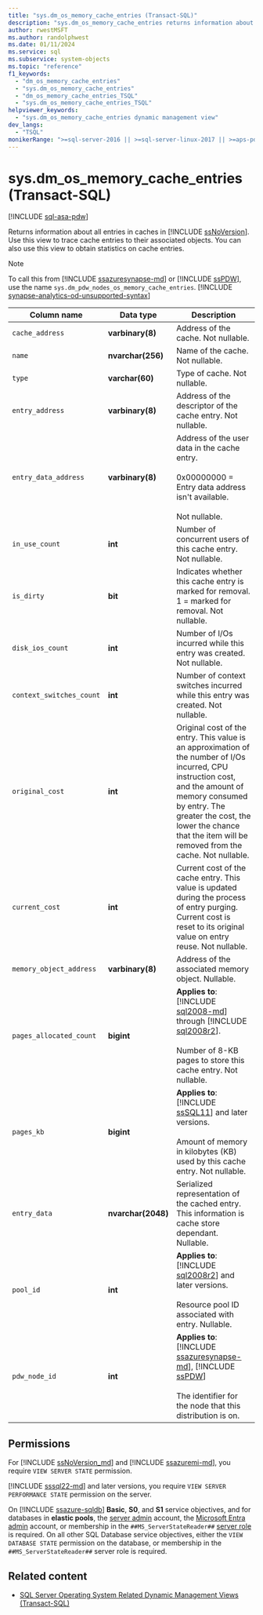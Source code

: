 ```yaml
---
title: "sys.dm_os_memory_cache_entries (Transact-SQL)"
description: "sys.dm_os_memory_cache_entries returns information about all entries in caches in SQL Server."
author: rwestMSFT
ms.author: randolphwest
ms.date: 01/11/2024
ms.service: sql
ms.subservice: system-objects
ms.topic: "reference"
f1_keywords:
  - "dm_os_memory_cache_entries"
  - "sys.dm_os_memory_cache_entries"
  - "dm_os_memory_cache_entries_TSQL"
  - "sys.dm_os_memory_cache_entries_TSQL"
helpviewer_keywords:
  - "sys.dm_os_memory_cache_entries dynamic management view"
dev_langs:
  - "TSQL"
monikerRange: ">=sql-server-2016 || >=sql-server-linux-2017 || >=aps-pdw-2016 || =azure-sqldw-latest"
---
```

# sys.dm_os_memory_cache_entries (Transact-SQL)

[!INCLUDE [sql-asa-pdw](../../includes/applies-to-version/sql-asa-pdw.md)]

Returns information about all entries in caches in [!INCLUDE [ssNoVersion](../../includes/ssnoversion-md.md)]. Use this view to trace cache entries to their associated objects. You can also use this view to obtain statistics on cache entries.

> [!NOTE]  
> To call this from [!INCLUDE [ssazuresynapse-md](../../includes/ssazuresynapse-md.md)] or [!INCLUDE [ssPDW](../../includes/sspdw-md.md)], use the name `sys.dm_pdw_nodes_os_memory_cache_entries`. [!INCLUDE [synapse-analytics-od-unsupported-syntax](../../includes/synapse-analytics-od-unsupported-syntax.md)]

| Column name | Data type | Description |
| --- | --- | --- |
| `cache_address` | **varbinary(8)** | Address of the cache. Not nullable. |
| `name` | **nvarchar(256)** | Name of the cache. Not nullable. |
| `type` | **varchar(60)** | Type of cache. Not nullable. |
| `entry_address` | **varbinary(8)** | Address of the descriptor of the cache entry. Not nullable. |
| `entry_data_address` | **varbinary(8)** | Address of the user data in the cache entry.<br /><br />0x00000000 = Entry data address isn't available.<br /><br />Not nullable. |
| `in_use_count` | **int** | Number of concurrent users of this cache entry. Not nullable. |
| `is_dirty` | **bit** | Indicates whether this cache entry is marked for removal. 1 = marked for removal. Not nullable. |
| `disk_ios_count` | **int** | Number of I/Os incurred while this entry was created. Not nullable. |
| `context_switches_count` | **int** | Number of context switches incurred while this entry was created. Not nullable. |
| `original_cost` | **int** | Original cost of the entry. This value is an approximation of the number of I/Os incurred, CPU instruction cost, and the amount of memory consumed by entry. The greater the cost, the lower the chance that the item will be removed from the cache. Not nullable. |
| `current_cost` | **int** | Current cost of the cache entry. This value is updated during the process of entry purging. Current cost is reset to its original value on entry reuse. Not nullable. |
| `memory_object_address` | **varbinary(8)** | Address of the associated memory object. Nullable. |
| `pages_allocated_count` | **bigint** | **Applies to**: [!INCLUDE [sql2008-md](../../includes/sql2008-md.md)] through [!INCLUDE [sql2008r2](../../includes/sql2008r2-md.md)].<br /><br />Number of 8-KB pages to store this cache entry. Not nullable. |
| `pages_kb` | **bigint** | **Applies to**: [!INCLUDE [ssSQL11](../../includes/sssql11-md.md)] and later versions.<br /><br />Amount of memory in kilobytes (KB) used by this cache entry. Not nullable. |
| `entry_data` | **nvarchar(2048)** | Serialized representation of the cached entry. This information is cache store dependant. Nullable. |
| `pool_id` | **int** | **Applies to**: [!INCLUDE [sql2008r2](../../includes/sql2008r2-md.md)] and later versions.<br /><br />Resource pool ID associated with entry. Nullable. |
| `pdw_node_id` | **int** | **Applies to**: [!INCLUDE [ssazuresynapse-md](../../includes/ssazuresynapse-md.md)], [!INCLUDE [ssPDW](../../includes/sspdw-md.md)]<br /><br />The identifier for the node that this distribution is on. |

## Permissions

For [!INCLUDE [ssNoVersion_md](../../includes/ssnoversion-md.md)] and [!INCLUDE [ssazuremi-md](../../includes/ssazuremi-md.md)], you require `VIEW SERVER STATE` permission.

[!INCLUDE [sssql22-md](../../includes/sssql22-md.md)] and later versions, you require `VIEW SERVER PERFORMANCE STATE` permission on the server.

On [!INCLUDE [ssazure-sqldb](../../includes/ssazure-sqldb.md)] **Basic**, **S0**, and **S1** service objectives, and for databases in **elastic pools**, the [server admin](/azure/azure-sql/database/logins-create-manage#existing-logins-and-user-accounts-after-creating-a-new-database) account, the [Microsoft Entra admin](/azure/azure-sql/database/authentication-aad-overview#administrator-structure) account, or membership in the `##MS_ServerStateReader##` [server role](/azure/azure-sql/database/security-server-roles) is required. On all other SQL Database service objectives, either the `VIEW DATABASE STATE` permission on the database, or membership in the `##MS_ServerStateReader##` server role is required.

## Related content

- [SQL Server Operating System Related Dynamic Management Views (Transact-SQL)](sql-server-operating-system-related-dynamic-management-views-transact-sql.md)
